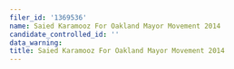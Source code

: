 ```yaml
---
filer_id: '1369536'
name: Saied Karamooz For Oakland Mayor Movement 2014
candidate_controlled_id: ''
data_warning: 
title: Saied Karamooz For Oakland Mayor Movement 2014
---
```

